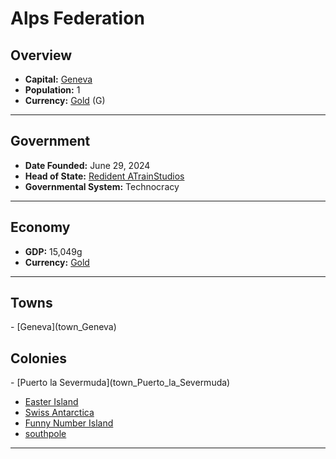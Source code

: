 <!--UNDEDITED FILE, remove this entire line if this file has been edited!-->
# <!--NAME-->Alps Federation<!--NAME-->

## Overview

- **Capital:** <!--CAPITAL_LINK-->[Geneva](Geneva_town)<!--CAPITAL_LINK-->
- **Population:** <!--POPULATION-->1<!--POPULATION-->
- **Currency:** <!--CURRENCY_LINK-->[Gold](Gold_currency)<!--CURRENCY_LINK--> (<!--CURRENCY_ABV-->G<!--CURRENCY_ABV-->)

---

## Government

- **Date Founded:** <!--FOUNDED-->June 29, 2024<!--FOUNDED-->
- **Head of State:** <!--LEADER_TITLE_LINK-->[Redident ATrainStudios](ATrainStudios_user)<!--LEADER_TITLE_LINK-->
- **Governmental System:** <!--GOVERNMENT-->Technocracy<!--GOVERNMENT-->

---

## Economy

- **GDP:** <!--GDP-->15,049g<!--GDP-->
- **Currency:** <!--CURRENCY_LINK-->[Gold](Gold_currency)<!--CURRENCY_LINK-->

---

## Towns

<!--TOWNS-->- [Geneva](town_Geneva)<!--TOWNS-->

## Colonies

<!--COLONIES-->- [Puerto la Severmuda](town_Puerto_la_Severmuda)
- [Easter Island](town_Easter_Island)
- [Swiss Antarctica](town_Swiss_Antarctica)
- [Funny Number Island](town_Funny_Number_Island)
- [southpole](town_southpole)<!--COLONIES-->

---